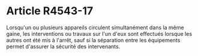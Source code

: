 # Article R4543-17

Lorsqu'un ou plusieurs appareils circulent simultanément dans la même gaine, les interventions ou travaux sur l'un d'eux sont effectués lorsque les autres ont été mis à l'arrêt, sauf si la séparation entre les équipements permet d'assurer la sécurité des intervenants.